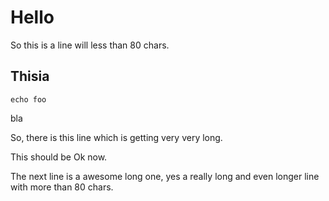 # Hello
So this is a line will less than 80 chars.

## Thisia

```shell
echo foo
```
bla

So, there is this line which is getting very very long.

This should be Ok now.

The next line is a awesome long one, yes a really long and even longer line with more than 80 chars.